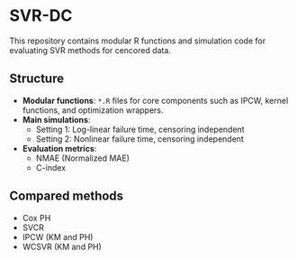 # SVR-DC

This repository contains modular R functions and simulation code for evaluating SVR methods for cencored data.

## Structure
- **Modular functions**: `*.R` files for core components such as IPCW, kernel functions, and optimization wrappers.
- **Main simulations**:
  - Setting 1: Log-linear failure time, censoring independent
  - Setting 2: Nonlinear failure time, censoring independent
- **Evaluation metrics**:
  - NMAE (Normalized MAE)
  - C-index 

## Compared methods
- Cox PH
- SVCR
- IPCW (KM and PH)
- WCSVR (KM and PH) 
